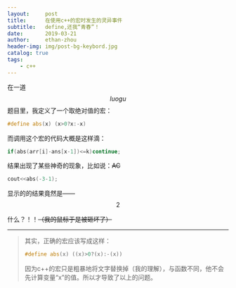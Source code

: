 ```yaml
---
layout:     post
title:      在使用c++的宏时发生的灵异事件
subtitle:   define,还我“青春”！
date:       2019-03-21
author:     ethan-zhou
header-img: img/post-bg-keybord.jpg
catalog: true
tags:
    - c++
---
```


在一道$$luogu$$题目里，我定义了一个取绝对值的宏：

```cpp
#define abs(x) (x>0?x:-x)
```
而调用这个宏的代码大概是这样滴：
```cpp
if(abs(arr[i]-ans[x-1])<=k)continue;
```

结果出现了某些神奇的现象，比如说：~~AC~~

```cpp
cout<<abs(-3-1);
```

显示的的结果竟然是——$$2$$

什么？！！~~（我的鼠标于是被砸坏了）~~

------

> 其实，正确的宏应该写成这样：
>
> ```cpp
> #define abs(x) ((x)>0?(x):-(x))
> ```
>
> 因为c++的宏只是粗暴地将文字替换掉（我的理解），与函数不同，他不会先计算变量“x”的值。所以才导致了以上的问题。
